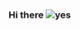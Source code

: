 ### Hi there ![yes](https://github.com/nonepork/nonepork/assets/59335048/071d2e6a-3295-4509-bed5-cd80f8f6a92c)

